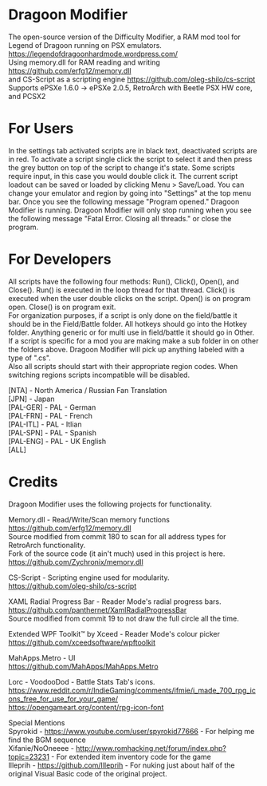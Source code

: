 # Dragoon Modifier
The open-source version of the Difficulty Modifier, a RAM mod tool for Legend of Dragoon running on PSX emulators. https://legendofdragoonhardmode.wordpress.com/  
Using memory.dll for RAM reading and writing https://github.com/erfg12/memory.dll  
and CS-Script as a scripting engine https://github.com/oleg-shilo/cs-script  
Supports ePSXe 1.6.0 -> ePSXe 2.0.5, RetroArch with Beetle PSX HW core, and PCSX2  
  
# For Users  
In the settings tab activated scripts are in black text, deactivated scripts are in red. To activate a script single click the script to select it and then press the grey button on top of the script to change it's state. Some scripts require input, in this case you would double click it. The current script loadout can be saved or loaded by clicking Menu > Save/Load. You can change your emulator and region by going into "Settings" at the top menu bar. Once you see the following message "Program opened." Dragoon Modifier is running. Dragoon Modifier will only stop running when you see the following message "Fatal Error. Closing all threads." or close the program.  
  
# For Developers  
All scripts have the following four methods: Run(), Click(), Open(), and Close(). Run() is executed in the loop thread for that thread. Click() is executed when the user double clicks on the script. Open() is on program open. Close() is on program exit.  
For organization purposes, if a script is only done on the field/battle it should be in the Field/Battle folder. All hotkeys should go into the Hotkey folder. Anything generic or for multi use in field/battle it should go in Other. If a script is specific for a mod you are making make a sub folder in on other the folders above. Dragoon Modifier will pick up anything labeled with a type of ".cs".  
Also all scripts should start with their appropriate region codes. When switching regions scripts incompatible will be disabled.  
  
[NTA] - North America / Russian Fan Translation  
[JPN] - Japan  
[PAL-GER] - PAL - German  
[PAL-FRN] - PAL - French  
[PAL-ITL] - PAL - Itlian  
[PAL-SPN] - PAL - Spanish  
[PAL-ENG] - PAL - UK English  
[ALL]  

# Credits  
Dragoon Modifier uses the following projects for functionality.  

Memory.dll - Read/Write/Scan memory functions  
https://github.com/erfg12/memory.dll  
Source modified from commit 180 to scan for all address types for RetroArch functionality.  
Fork of the source code (it ain't much) used in this project is here.  
https://github.com/Zychronix/memory.dll  
  
CS-Script - Scripting engine used for modularity.  
https://github.com/oleg-shilo/cs-script  
  
XAML Radial Progress Bar - Reader Mode's radial progress bars.  
https://github.com/panthernet/XamlRadialProgressBar  
Source modified from commit 19 to not draw the full circle all the time.  
  
Extended WPF Toolkit™ by Xceed - Reader Mode's colour picker  
https://github.com/xceedsoftware/wpftoolkit  
  
MahApps.Metro - UI  
https://github.com/MahApps/MahApps.Metro  
  
Lorc - VoodooDod - Battle Stats Tab's icons.  
https://www.reddit.com/r/IndieGaming/comments/ifmie/i_made_700_rpg_icons_free_for_use_for_your_game/  
https://opengameart.org/content/rpg-icon-font  
  
Special Mentions  
Spyrokid - https://www.youtube.com/user/spyrokid77666 - For helping me find the BGM sequence  
Xifanie/NoOneeee - http://www.romhacking.net/forum/index.php?topic=23231 - For extended item inventory code for the game  
Illeprih - https://github.com/Illeprih - For nuking just about half of the original Visual Basic code of the original project. 
